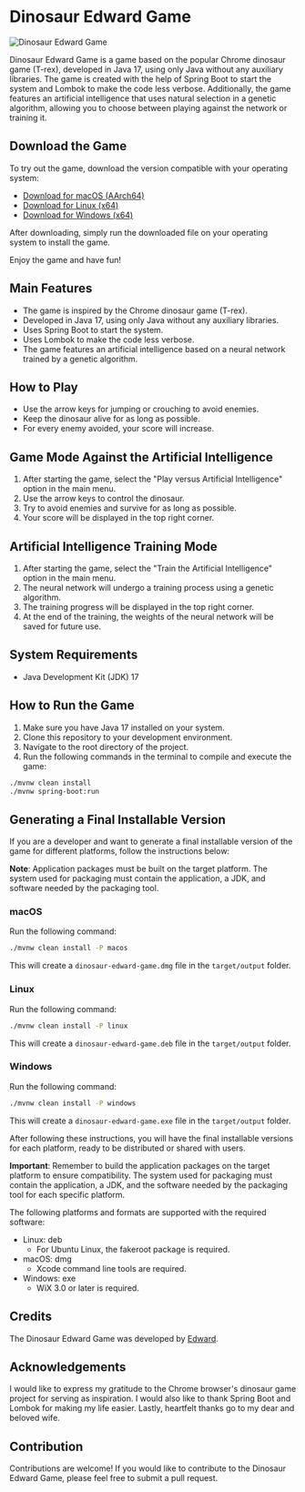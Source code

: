 # Dinosaur Edward Game

![Dinosaur Edward Game](game_screenshot.gif)

Dinosaur Edward Game is a game based on the popular Chrome dinosaur game (T-rex), developed in Java 17, using only Java without any auxiliary libraries.
The game is created with the help of Spring Boot to start the system and Lombok to make the code less verbose.
Additionally, the game features an artificial intelligence that uses natural selection in a genetic algorithm, allowing you to choose between playing against the network or training it.

## Download the Game

To try out the game, download the version compatible with your operating system:

- [Download for macOS (AArch64)](https://github.com/edwarddn/dinosaur-edward-game/releases/download/v1.2.0/dinosaur-edward-game-1.2.0.dmg)
- [Download for Linux (x64)](https://github.com/edwarddn/dinosaur-edward-game/releases/download/v1.1.0/dinosaur-edward-game-1.1.0.deb)
- [Download for Windows (x64)](https://github.com/edwarddn/dinosaur-edward-game/releases/download/v1.1.0/dinosaur-edward-game-1.1.0.exe)

After downloading, simply run the downloaded file on your operating system to install the game.

Enjoy the game and have fun!

## Main Features

- The game is inspired by the Chrome dinosaur game (T-rex).
- Developed in Java 17, using only Java without any auxiliary libraries.
- Uses Spring Boot to start the system.
- Uses Lombok to make the code less verbose.
- The game features an artificial intelligence based on a neural network trained by a genetic algorithm.

## How to Play

- Use the arrow keys for jumping or crouching to avoid enemies.
- Keep the dinosaur alive for as long as possible.
- For every enemy avoided, your score will increase.

## Game Mode Against the Artificial Intelligence

1. After starting the game, select the "Play versus Artificial Intelligence" option in the main menu.
2. Use the arrow keys to control the dinosaur.
3. Try to avoid enemies and survive for as long as possible.
4. Your score will be displayed in the top right corner.

## Artificial Intelligence Training Mode

1. After starting the game, select the "Train the Artificial Intelligence" option in the main menu.
2. The neural network will undergo a training process using a genetic algorithm.
3. The training progress will be displayed in the top right corner.
4. At the end of the training, the weights of the neural network will be saved for future use.

## System Requirements

- Java Development Kit (JDK) 17

## How to Run the Game

1. Make sure you have Java 17 installed on your system.
2. Clone this repository to your development environment.
3. Navigate to the root directory of the project.
4. Run the following commands in the terminal to compile and execute the game:

```bash
./mvnw clean install
./mvnw spring-boot:run
```

## Generating a Final Installable Version

If you are a developer and want to generate a final installable version of the game for different platforms, follow the instructions below:

**Note**: Application packages must be built on the target platform. The system used for packaging must contain the application, a JDK, and software needed by the packaging tool.

### macOS

Run the following command:

```bash
./mvnw clean install -P macos
```

This will create a `dinosaur-edward-game.dmg` file in the `target/output` folder.

### Linux

Run the following command:

```bash
./mvnw clean install -P linux
```

This will create a `dinosaur-edward-game.deb` file in the `target/output` folder.

### Windows

Run the following command:

```bash
./mvnw clean install -P windows
```

This will create a `dinosaur-edward-game.exe` file in the `target/output` folder.

After following these instructions, you will have the final installable versions for each platform, ready to be distributed or shared with users.

**Important**: Remember to build the application packages on the target platform to ensure compatibility. The system used for packaging must contain the application, a JDK, and the software needed by the packaging tool for each specific platform.

The following platforms and formats are supported with the required software:
- Linux: deb
  - For Ubuntu Linux, the fakeroot package is required.
- macOS: dmg
  - Xcode command line tools are required.
- Windows: exe
  - WiX 3.0 or later is required.

## Credits

The Dinosaur Edward Game was developed by [Edward](https://github.com/edwarddn).

## Acknowledgements

I would like to express my gratitude to the Chrome browser's dinosaur game project for serving as inspiration.
I would also like to thank Spring Boot and Lombok for making my life easier.
Lastly, heartfelt thanks go to my dear and beloved wife.

## Contribution

Contributions are welcome! If you would like to contribute to the Dinosaur Edward Game, please feel free to submit a pull request.
